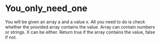 # You_only_need_one
You will be given an array a and a value x. All you need to do is check whether the provided array contains the value.  Array can contain numbers or strings. X can be either.  Return true if the array contains the value, false if not.

